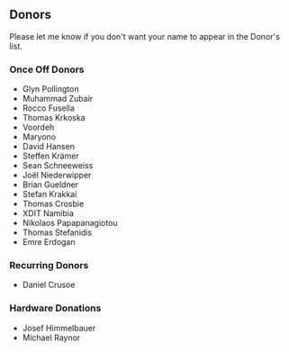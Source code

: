 ## Donors
Please let me know if you don't want your name to appear in the Donor's list.

### Once Off Donors
* Glyn Pollington
* Muhammad Zubair
* Rocco Fusella
* Thomas Krkoska
* Voordeh
* Maryono
* David Hansen
* Steffen Krämer
* Sean Schneeweiss
* Joël Niederwipper
* Brian Gueldner
* Stefan Krakkai
* Thomas Crosbie
* XDIT Namibia
* Nikolaos Papapanagiotou
* Thomas Stefanidis
* Emre Erdogan

### Recurring Donors
* Daniel Crusoe

### Hardware Donations
* Josef Himmelbauer
* Michael Raynor
